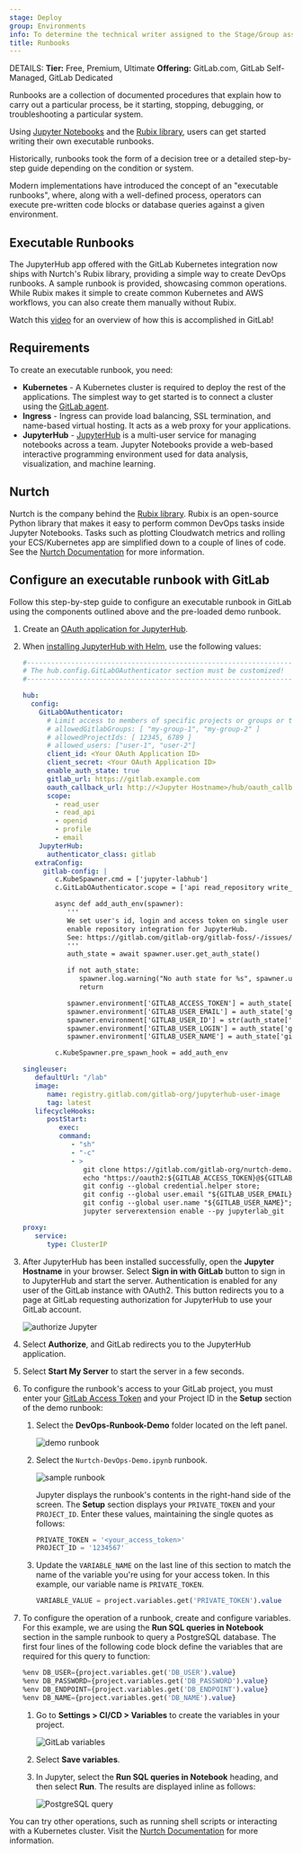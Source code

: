 ```yaml
---
stage: Deploy
group: Environments
info: To determine the technical writer assigned to the Stage/Group associated with this page, see https://handbook.gitlab.com/handbook/product/ux/technical-writing/#assignments
title: Runbooks
---
```


DETAILS:
**Tier:** Free, Premium, Ultimate
**Offering:** GitLab.com, GitLab Self-Managed, GitLab Dedicated

Runbooks are a collection of documented procedures that explain how to
carry out a particular process, be it starting, stopping, debugging,
or troubleshooting a particular system.

Using [Jupyter Notebooks](https://jupyter.org/) and the
[Rubix library](https://github.com/Nurtch/rubix),
users can get started writing their own executable runbooks.

Historically, runbooks took the form of a decision tree or a detailed
step-by-step guide depending on the condition or system.

Modern implementations have introduced the concept of an "executable
runbooks", where, along with a well-defined process, operators can execute
pre-written code blocks or database queries against a given environment.

## Executable Runbooks

The JupyterHub app offered with the GitLab Kubernetes integration now ships
with Nurtch's Rubix library, providing a simple way to create DevOps
runbooks. A sample runbook is provided, showcasing common operations. While
Rubix makes it simple to create common Kubernetes and AWS workflows, you can
also create them manually without Rubix.

<i class="fa fa-youtube-play youtube" aria-hidden="true"></i>
Watch this [video](https://www.youtube.com/watch?v=Q_OqHIIUPjE)
for an overview of how this is accomplished in GitLab!

## Requirements

To create an executable runbook, you need:

- **Kubernetes** - A Kubernetes cluster is required to deploy the rest of the
  applications. The simplest way to get started is to connect a cluster using the
  [GitLab agent](../../../clusters/agent/index.md).
- **Ingress** - Ingress can provide load balancing, SSL termination, and name-based
  virtual hosting. It acts as a web proxy for your applications.
- **JupyterHub** - [JupyterHub](https://jupyterhub.readthedocs.io/) is a multi-user
  service for managing notebooks across a team. Jupyter Notebooks provide a
  web-based interactive programming environment used for data analysis,
  visualization, and machine learning.

## Nurtch

Nurtch is the company behind the [Rubix library](https://github.com/Nurtch/rubix).
Rubix is an open-source Python library that makes it easy to perform common
DevOps tasks inside Jupyter Notebooks. Tasks such as plotting Cloudwatch metrics
and rolling your ECS/Kubernetes app are simplified down to a couple of lines of
code. See the [Nurtch Documentation](https://docs.nurtch.com/en/latest/) for more
information.

## Configure an executable runbook with GitLab

Follow this step-by-step guide to configure an executable runbook in GitLab using
the components outlined above and the pre-loaded demo runbook.

1. Create an [OAuth application for JupyterHub](../../../../integration/oauth_provider.md).
1. When [installing JupyterHub with Helm](https://zero-to-jupyterhub.readthedocs.io/en/latest/jupyterhub/installation.html),
   use the following values:

   ```yaml
   #-----------------------------------------------------------------------------
   # The hub.config.GitLabOAuthenticator section must be customized!
   #-----------------------------------------------------------------------------

   hub:
     config:
       GitLabOAuthenticator:
         # Limit access to members of specific projects or groups or to specific users:
         # allowedGitlabGroups: [ "my-group-1", "my-group-2" ]
         # allowedProjectIds: [ 12345, 6789 ]
         # allowed_users: ["user-1", "user-2"]
         client_id: <Your OAuth Application ID>
         client_secret: <Your OAuth Application ID>
         enable_auth_state: true
         gitlab_url: https://gitlab.example.com
         oauth_callback_url: http://<Jupyter Hostname>/hub/oauth_callback
         scope:
           - read_user
           - read_api
           - openid
           - profile
           - email
       JupyterHub:
         authenticator_class: gitlab
      extraConfig:
        gitlab-config: |
           c.KubeSpawner.cmd = ['jupyter-labhub']
           c.GitLabOAuthenticator.scope = ['api read_repository write_repository']

           async def add_auth_env(spawner):
              '''
              We set user's id, login and access token on single user image to
              enable repository integration for JupyterHub.
              See: https://gitlab.com/gitlab-org/gitlab-foss/-/issues/47138#note_154294790
              '''
              auth_state = await spawner.user.get_auth_state()

              if not auth_state:
                 spawner.log.warning("No auth state for %s", spawner.user)
                 return

              spawner.environment['GITLAB_ACCESS_TOKEN'] = auth_state['access_token']
              spawner.environment['GITLAB_USER_EMAIL'] = auth_state['gitlab_user']['email']
              spawner.environment['GITLAB_USER_ID'] = str(auth_state['gitlab_user']['id'])
              spawner.environment['GITLAB_USER_LOGIN'] = auth_state['gitlab_user']['username']
              spawner.environment['GITLAB_USER_NAME'] = auth_state['gitlab_user']['name']

           c.KubeSpawner.pre_spawn_hook = add_auth_env

   singleuser:
      defaultUrl: "/lab"
      image:
         name: registry.gitlab.com/gitlab-org/jupyterhub-user-image
         tag: latest
      lifecycleHooks:
         postStart:
            exec:
            command:
               - "sh"
               - "-c"
               - >
                  git clone https://gitlab.com/gitlab-org/nurtch-demo.git DevOps-Runbook-Demo || true;
                  echo "https://oauth2:${GITLAB_ACCESS_TOKEN}@${GITLAB_HOST}" > ~/.git-credentials;
                  git config --global credential.helper store;
                  git config --global user.email "${GITLAB_USER_EMAIL}";
                  git config --global user.name "${GITLAB_USER_NAME}";
                  jupyter serverextension enable --py jupyterlab_git

   proxy:
      service:
         type: ClusterIP
   ```

1. After JupyterHub has been installed successfully, open the **Jupyter Hostname**
   in your browser. Select **Sign in with GitLab** button to sign in to
   JupyterHub and start the server. Authentication is enabled for any user of the
   GitLab instance with OAuth2. This button redirects you to a page at GitLab
   requesting authorization for JupyterHub to use your GitLab account.

   ![authorize Jupyter](img/authorize_jupyter_v11_6.png)

1. Select **Authorize**, and GitLab redirects you to the JupyterHub application.
1. Select **Start My Server** to start the server in a few seconds.
1. To configure the runbook's access to your GitLab project, you must enter your
   [GitLab Access Token](../../../profile/personal_access_tokens.md)
   and your Project ID in the **Setup** section of the demo runbook:

   1. Select the **DevOps-Runbook-Demo** folder located on the left panel.

      ![demo runbook](img/demo_runbook_v11_6.png)

   1. Select the `Nurtch-DevOps-Demo.ipynb` runbook.

      ![sample runbook](img/sample_runbook_v11_6.png)

      Jupyter displays the runbook's contents in the right-hand side of the screen.
      The **Setup** section displays your `PRIVATE_TOKEN` and your `PROJECT_ID`.
      Enter these values, maintaining the single quotes as follows:

      ```sql
      PRIVATE_TOKEN = '<your_access_token>'
      PROJECT_ID = '1234567'
      ```

   1. Update the `VARIABLE_NAME` on the last line of this section to match the name of
      the variable you're using for your access token. In this example, our variable
      name is `PRIVATE_TOKEN`.

      ```sql
      VARIABLE_VALUE = project.variables.get('PRIVATE_TOKEN').value
      ```

1. To configure the operation of a runbook, create and configure variables.
   For this example, we are using the **Run SQL queries in Notebook** section in the
   sample runbook to query a PostgreSQL database. The first four lines of the following
   code block define the variables that are required for this query to function:

   ```sql
   %env DB_USER={project.variables.get('DB_USER').value}
   %env DB_PASSWORD={project.variables.get('DB_PASSWORD').value}
   %env DB_ENDPOINT={project.variables.get('DB_ENDPOINT').value}
   %env DB_NAME={project.variables.get('DB_NAME').value}
   ```

   1. Go to **Settings > CI/CD > Variables** to create
      the variables in your project.

      ![GitLab variables](img/gitlab_variables_v11_6.png)

   1. Select **Save variables**.

   1. In Jupyter, select the **Run SQL queries in Notebook** heading, and then select
      **Run**. The results are displayed inline as follows:

      ![PostgreSQL query](img/postgres_query_v11_6.png)

You can try other operations, such as running shell scripts or interacting with a
Kubernetes cluster. Visit the
[Nurtch Documentation](https://docs.nurtch.com/) for more information.
